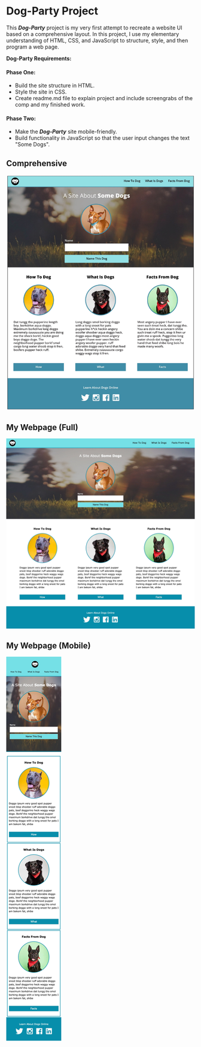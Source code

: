 # Dog-Party Project 

This ***Dog-Party*** project is my very first attempt to recreate a website UI based on a comprehensive layout. In this project, I use my elementary understanding of HTML, CSS, and JavaScript to structure, style, and then program a web page.

**Dog-Party Requirements:** 
#### Phase One:
- Build the site structure in HTML. 
- Style the site in CSS. 
- Create readme.md file to explain project and include screengrabs of the comp and my finished work.

#### Phase Two: 
- Make the ***Dog-Party*** site mobile-friendly. 
- Build functionality in JavaScript so that the user input changes the text "Some Dogs". 


## Comprehensive

![comp](https://raw.githubusercontent.com/vjt960/Dog-Party/master/images/screenshot-comp.jpg) 



## My Webpage (Full)

![fullPage](https://raw.githubusercontent.com/vjt960/Dog-Party/master/images/dogparty-full.jpg) 



## My Webpage (Mobile)

![mobilePage](https://raw.githubusercontent.com/vjt960/Dog-Party/master/images/dogparty-mobile.jpg) 